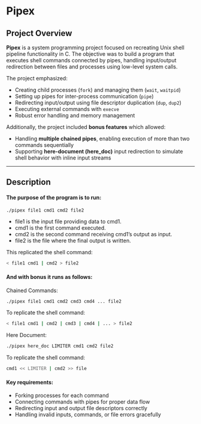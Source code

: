 # Pipex

## Project Overview

**Pipex** is a system programming project focused on recreating Unix shell pipeline functionality in C. The objective was to build a program that executes shell commands connected by pipes, handling input/output redirection between files and processes using low-level system calls.

The project emphasized:
- Creating child processes (`fork`) and managing them (`wait`, `waitpid`)
- Setting up pipes for inter-process communication (`pipe`)
- Redirecting input/output using file descriptor duplication (`dup`, `dup2`)
- Executing external commands with `execve`
- Robust error handling and memory management

Additionally, the project included **bonus features** which allowed:
- Handling **multiple chained pipes**, enabling execution of more than two commands sequentially
- Supporting **here-document (here_doc)** input redirection to simulate shell behavior with inline input streams

---

## Description

#### The purpose of the program is to run:
```bash
./pipex file1 cmd1 cmd2 file2
```
- file1 is the input file providing data to cmd1.
- cmd1 is the first command executed.
- cmd2 is the second command receiving cmd1’s output as input.
- file2 is the file where the final output is written.

This replicated the shell command:
```bash
< file1 cmd1 | cmd2 > file2
```

#### And with bonus it runs as follows:
Chained Commands:
```bash
./pipex file1 cmd1 cmd2 cmd3 cmd4 ... file2
```
To replicate the shell command:
```bash
< file1 cmd1 | cmd2 | cmd3 | cmd4 | ... > file2
```
Here Document:
```bash
./pipex here_doc LIMITER cmd1 cmd2 file2
```
To replicate the shell command:
```bash
cmd1 << LIMITER | cmd2 >> file
```

#### Key requirements:
- Forking processes for each command
- Connecting commands with pipes for proper data flow
- Redirecting input and output file descriptors correctly
- Handling invalid inputs, commands, or file errors gracefully
